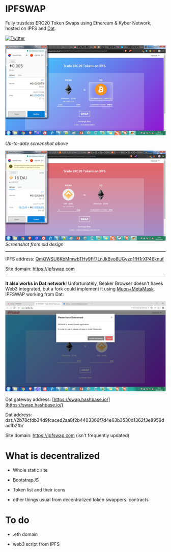 # IPFSWAP

Fully trustless ERC20 Token Swaps using Ethereum &amp; Kyber Network, hosted on IPFS and [Dat](https://beakerbrowser.com/).

[![Twitter](https://img.shields.io/twitter/follow/ipfswap?style=social)](https://twitter.com/ipfswap)

![](images/screenshots/new.jpg)

*Up-to-date screenshot above*

![](images/screenshots/default.png)
*Screenshot from old design*

----

IPFS address: [QmQWSU6KbMmwbTHy9Ff7LnJkBvo8UGyzq1fH1rXP46knuf](https://ipfs.io/ipfs/QmQWSU6KbMmwbTHy9Ff7LnJkBvo8UGyzq1fH1rXP46knuf/)

Site domain: https://ipfswap.com

----

**It also works in Dat network**! Unfortunately, Beaker Browser doesn't haves Web3 integrated, but a fork could implement it using [Muon+MetaMask](https://github.com/SwapyNetwork/electron-metamask-boilerplate). IPFSWAP working from Dat:

![](images/screenshots/dat.jpg)

Dat gateway address: [https://swap.hashbase.io/](https://swap.hashbase.io/)

Dat address: dat://2b78cfdb34d9fcaced2aa8f2b4403366f7d4e63b3530d1362f3e8959dacfb2fb/

Site domain: https://ipfswap.com (isn't frequently updated)

# What is decentralized

* Whole static site

* BootstrapJS

* Token list and their icons

* other things usual from decentralized token swappers: contracts

# To do

* .eth domain

* web3 script from IPFS
